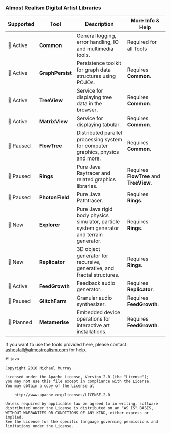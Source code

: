 ### Almost Realism Digital Artist Libraries ###


| Supported | Tool | Description | More Info & Help |
|---|---|---|---|
|🔵 Active| **Common** | General logging, error handling, IO and multimedia tools. | Required for all Tools |
|🔵 Active| **GraphPersist** | Persistence toolkit for graph data structures using POJOs. | Requires **Common**. |
|🔵 Active| **TreeView** | Service for displaying tree data in the browser. | Requires **Common**. |
|🔵 Active| **MatrixView** | Service for displaying tabular. | Requires **Common**. |
|🔶 Paused| **FlowTree** | Distributed parallel processing system for computer graphics, physics and more. | Requires **Common**. |
|🔶 Paused| **Rings** | Pure Java Raytracer and related graphics libraries. | Requires **FlowTree** and **TreeView**. |
|🔶 Paused| **PhotonField** | Pure Java Pathtracer. | Requires **Rings**. |
|🍏 New| **Explorer** | Pure Java rigid body physics simulator, particle system generator and terrain generator. | Requires **Rings**. |
|🍏 New| **Replicator** | 3D object generator for recursive, generative, and fractal structures. | Requires **Rings**. |
|🔵 Active| **FeedGrowth** | Feedback audio generator. | Requires **Replicator**. |
|🔶 Paused| **GlitchFarm** | Granular audio synthesizer. | Requires **FeedGrowth**. |
|💜 Planned| **Metamerise** | Embedded device operations for interactive art installations. | Requires **FeedGrowth**. |


If you want to use the tools provided here, please contact ashesfall@almostrealism.com for help.

```
#!java

Copyright 2016 Michael Murray

Licensed under the Apache License, Version 2.0 (the "License");
you may not use this file except in compliance with the License.
You may obtain a copy of the License at

    http://www.apache.org/licenses/LICENSE-2.0

Unless required by applicable law or agreed to in writing, software
distributed under the License is distributed on an "AS IS" BASIS,
WITHOUT WARRANTIES OR CONDITIONS OF ANY KIND, either express or implied.
See the License for the specific language governing permissions and
limitations under the License.
```
